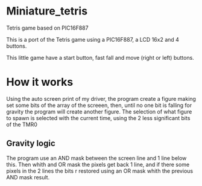 # Miniature_tetris
Tetris game based on PIC16F887

This is a port of the Tetris game using a PIC16F887, a LCD 16x2 and 4 buttons.

This little game have a start button, fast fall and move (right or left) buttons.

# How it works
Using the auto screen print of my driver, the program create a figure making set some bits of the array of the screeen, then, until no one bit is falling for gravity the program will create another figure. The selection of what figure to spawn is selected with the current time, using the 2 less significant bits of the TMR0

## Gravity logic
The program use an AND mask between the screen line and 1 line below this. Then whith and OR mask the pixels get back 1 line, and if there some pixels in the 2 lines the bits r restored using an OR mask whith the previous AND mask result.


